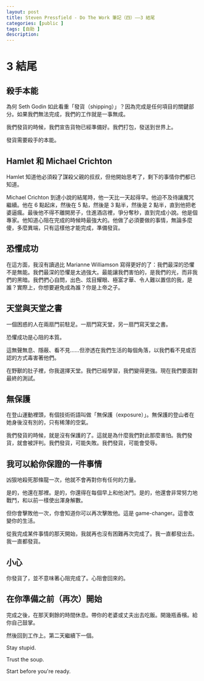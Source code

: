```yaml
---
layout: post
title: Steven Pressfield - Do The Work 筆記（四）——3 結尾
categories: [public ]
tags: [自助 ]
description:
---
```


# 3 結尾

## 殺手本能

為何 Seth Godin 如此看重「發貨（shipping）」？因為完成是任何項目的關鍵部分。如果我們無法完成，我們的工作就是一事無成。

我們發貨的時候，我們宣告貨物已經準備好。我們打包，發送到世界上。

發貨需要殺手的本能。

## Hamlet 和 Michael Crichton

Hamlet 知道他必須殺了謀殺父親的叔叔，但他開始思考了，剩下的事情你們都已知道。

Michael Crichton 到達小說的結尾時，他一天比一天起得早。他迫不及待讓魔咒繼續。他在 6 點起床，然後在 5 點，然後是 3 點半，然後是 2 點半，直到他把老婆逼瘋。最後他不得不離開房子，住進酒店裡，爭分奪秒，直到完成小說。他是個專家。他知道心阻在完成的時候時最強大的。他做了必須要做的事情，無論多麼傻，多麼異端，只有這樣他才能完成，準備發貨。

## 恐懼成功

在這方面，我沒有讀過比 Marianne Williamson 寫得更好的了：我們最深的恐懼不是無能。我們最深的恐懼是太過強大。最能讓我們害怕的，是我們的光，而非我們的黑暗。我們捫心自問，出色、炫目耀眼、極富才華、令人難以置信的我，是誰？實際上，你想要避免成為誰？你是上帝之子。

## 天堂與天堂之書

一個困惑的人在兩扇門前駐足。一扇門寫天堂，另一扇門寫天堂之書。

恐懼成功是心阻的本質。

這無聲無息、隱蔽、看不見……但滲透在我們生活的每個角落，以我們看不見或否認的方式毒害著他們。

在野獸的肚子裡，你我選擇天堂。我們已經學習，我們變得更強。現在我們要面對最終的測試。

## 無保護

在登山運動裡頭，有個技術術語叫做「無保護（exposure）」。無保護的登山者在她身後沒有別的，只有稀薄的空氣。

我們發貨的時候，就是沒有保護的了。這就是為什麼我們對此那麼害怕。我們發貨，就會被評判。我們發貨，可能失敗。我們發貨，可能會受辱。

## 我可以給你保證的一件事情

凶狠地殺死那條龍一次，他就不會再對你有任何的力量。

是的，他還在那裡。是的，你還得在每個早上和他決鬥。是的，他還會非常努力地戰鬥，和以前一樣使出渾身解數。

但你會擊敗他一次，你會知道你可以再次擊敗他。這是 game-changer。這會改變你的生活。

從我完成某件事情的那天開始，我就再也沒有困難再次完成了。我一直都發出去。我一直都發貨。

## 小心

你發貨了，並不意味著心阻完成了。心阻會回來的。

## 在你準備之前（再次）開始

完成之後，在那天剩餘的時間休息。帶你的老婆或丈夫出去吃飯。開幾瓶香檳。給你自己鼓掌。

然後回到工作上。第二天繼續下一個。

Stay stupid.

Trust the soup.

Start before you're ready.
